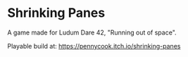 # Shrinking Panes

A game made for Ludum Dare 42, "Running out of space".

Playable build at: https://pennycook.itch.io/shrinking-panes
